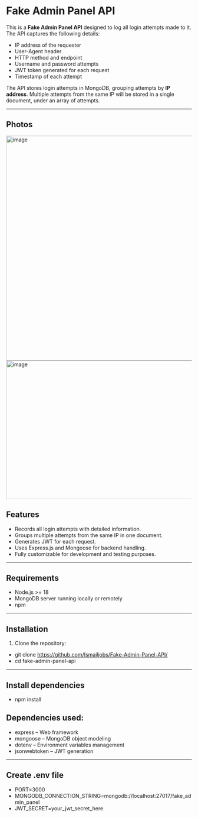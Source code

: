 # Fake Admin Panel API

This is a **Fake Admin Panel API** designed to log all login attempts made to it. The API captures the following details:

- IP address of the requester
- User-Agent header
- HTTP method and endpoint
- Username and password attempts
- JWT token generated for each request
- Timestamp of each attempt

The API stores login attempts in MongoDB, grouping attempts by **IP address**. Multiple attempts from the same IP will be stored in a single document, under an array of attempts.

---
## Photos
<img width="640" height="608" alt="image" src="https://github.com/user-attachments/assets/1c1f4771-d76c-48da-9ce0-f14da94c9e93" />

<img width="750" height="375" alt="image" src="https://github.com/user-attachments/assets/f301faf9-9d3d-451d-82e4-24411a003720" />


## Features

- Records all login attempts with detailed information.
- Groups multiple attempts from the same IP in one document.
- Generates JWT for each request.
- Uses Express.js and Mongoose for backend handling.
- Fully customizable for development and testing purposes.

---

## Requirements

- Node.js >= 18
- MongoDB server running locally or remotely
- npm

---

## Installation

1. Clone the repository:

- git clone https://github.com/Ismailjobs/Fake-Admin-Panel-API/
- cd fake-admin-panel-api

---

## Install dependencies

- npm install

## Dependencies used:

- express – Web framework
- mongoose – MongoDB object modeling
- dotenv – Environment variables management
- jsonwebtoken – JWT generation

---

## Create .env file

- PORT=3000
- MONGODB_CONNECTION_STRING=mongodb://localhost:27017/fake_admin_panel
- JWT_SECRET=your_jwt_secret_here


